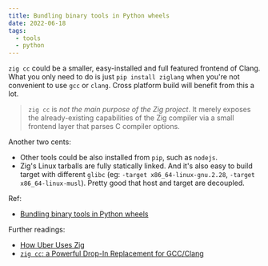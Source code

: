 ```yaml
---
title: Bundling binary tools in Python wheels
date: 2022-06-18
tags:
  - tools
  - python
---
```


`zig cc` could be a smaller, easy-installed and full featured frontend of Clang.
What you only need to do is just `pip install ziglang` when you're not
convenient to use `gcc` or `clang`. Cross platform build will benefit from this
a lot.

> `zig cc` is _not the main purpose of the Zig project_. It merely exposes the
> already-existing capabilities of the Zig compiler via a small frontend layer
> that parses C compiler options.

Another two cents:

- Other tools could be also installed from `pip`, such as `nodejs`.
- Zig's Linux tarballs are fully statically linked. And it's also easy to build
  target with different `glibc` (eg: `-target x86_64-linux-gnu.2.28`,
  `-target x86_64-linux-musl`). Pretty good that host and target are decoupled.

Ref:

- [Bundling binary tools in Python wheels](https://simonwillison.net/2022/May/23/bundling-binary-tools-in-python-wheels)

Further readings:

- [How Uber Uses Zig](https://jakstys.lt/2022/how-uber-uses-zig/)
- [`zig cc`: a Powerful Drop-In Replacement for GCC/Clang](https://andrewkelley.me/post/zig-cc-powerful-drop-in-replacement-gcc-clang.html)
